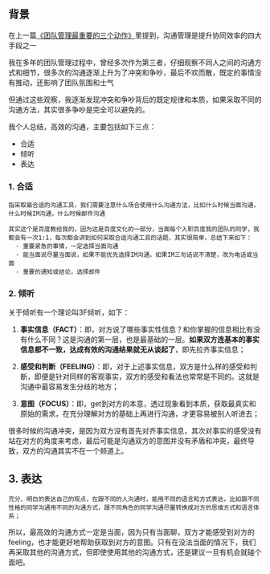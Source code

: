 ## **背景**

在上一篇[《团队管理最重要的三个动作》](https://github.com/xiaoyuge/Admin-Notes/blob/main/%E5%9B%A2%E9%98%9F%E7%AE%A1%E7%90%86%E6%9C%80%E9%87%8D%E8%A6%81%E7%9A%84%E4%B8%89%E4%B8%AA%E5%8A%A8%E4%BD%9C.md)里提到，沟通管理是提升协同效率的四大手段之一

我在多年的团队管理过程中，曾经多次作为第三者，仔细观察不同人之间的沟通方式和细节，很多次的沟通逐渐上升为了冲突和争吵，最后不欢而散，既定的事情没有推动，还影响了团队氛围和士气

但通过这些观察，我逐渐发现冲突和争吵背后的既定规律和本质，如果采取不同的沟通方法，其实很多争吵是完全可以避免的。

我个人总结，高效的沟通，主要包括如下三点：

- 合适
- 倾听
- 表达

### **1. 合适**

    指采取最合适的沟通工具，我们需要注意什么场合使用什么沟通方法，比如什么时候当面沟通，什么时候IM沟通，什么时候邮件沟通

    其实这个是百度教给我的，因为这是百度文化的一部分，当面每个入职百度我的团队的同学，我都会有一次1:1，每次都会讲到如何采取合适沟通工具的话题，其实很简单，总结下来如下：
      - 重要紧急的事情，一定选择当面沟通
      - 能当面说尽量当面说，如果不能优先选择IM沟通，如果IM三句话说不清楚，改为电话或当面
      - 重要的通知或结论，选择邮件

### **2. 倾听**

关于倾听有一个理论叫3F倾听，如下：

  1) **事实信息（FACT）**：即，对方说了哪些事实性信息？和你掌握的信息相比有没有什么不同？这是沟通的第一层，也是最基础的一层。**如果双方连基本的事实信息都不一致，达成有效的沟通结果就无从谈起了**，即先拉齐事实信息；

  2) **感受和判断（FEELING）**：即，对于上述事实信息，双方是什么样的感受和判断，即便是针对同样的客观事实，双方的感受和看法也常常是不同的。这就是沟通中最容易发生分歧的地方；

  3) **意图（FOCUS）**：即，get到对方的本意，透过现象看到本质，获取最真实和原始的需求，在充分理解对方的基础上再进行沟通，才更容易被别人听进去；

很多时候的沟通冲突，是因为双方没有首先对齐事实信息，其次对事实的感受没有站在对方的角度来考虑，最后可能是沟通双方的意图并没有矛盾和冲突，最终导致，双方的沟通其实不在一个频道上。

## **3. 表达**

    充分、明白的表达自己的观点，在跟不同的人沟通时，能用不同的语言和方式表达，比如跟不同性格的同学沟通用不同的沟通方式，跟不同角色的同学沟通尽量转换成对方的思维方式和语言体系；

所以，最高效的沟通方式一定是当面，因为只有当面聊，双方才能感受到对方的feeling，也才能更好地帮助获取到对方的意图。只有在没法当面的情况下，我们再采取其他的沟通方式，但即使使用其他的沟通方式，还是建议一旦有机会就碰个面吧。
